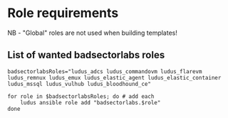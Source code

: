 # Role requirements
NB - "Global" roles are not used when building templates!

## List of wanted badsectorlabs roles
```
badsectorlabsRoles="ludus_adcs ludus_commandovm ludus_flarevm ludus_remnux ludus_emux ludus_elastic_agent ludus_elastic_container ludus_mssql ludus_vulhub ludus_bloodhound_ce"

for role in $badsectorlabsRoles; do # add each
    ludus ansible role add "badsectorlabs.$role"
done
```

## 